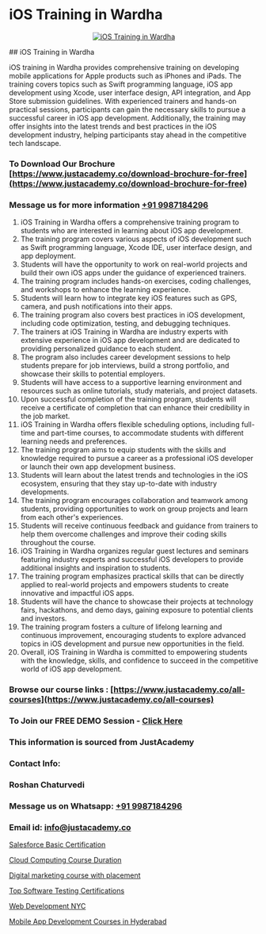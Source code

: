 # iOS Training in Wardha

<p align="center">
  <a href="https://justacademy.co/course-detail/ios-training">
    <img src="https://justacademy.co/storage2/course_image/1676636008_course_image.webp" alt="iOS Training in Wardha">
  </a>
</p>
## iOS Training in Wardha

iOS training in Wardha provides comprehensive training on developing mobile applications for Apple products such as iPhones and iPads. The training covers topics such as Swift programming language, iOS app development using Xcode, user interface design, API integration, and App Store submission guidelines. With experienced trainers and hands-on practical sessions, participants can gain the necessary skills to pursue a successful career in iOS app development. Additionally, the training may offer insights into the latest trends and best practices in the iOS development industry, helping participants stay ahead in the competitive tech landscape.
### To Download Our Brochure [https://www.justacademy.co/download-brochure-for-free](https://www.justacademy.co/download-brochure-for-free)
### Message us for more information [+91 9987184296](https://api.whatsapp.com/send?phone=919987184296)
1) iOS Training in Wardha offers a comprehensive training program to students who are interested in learning about iOS app development.
2) The training program covers various aspects of iOS development such as Swift programming language, Xcode IDE, user interface design, and app deployment.
3) Students will have the opportunity to work on real-world projects and build their own iOS apps under the guidance of experienced trainers.
4) The training program includes hands-on exercises, coding challenges, and workshops to enhance the learning experience.
5) Students will learn how to integrate key iOS features such as GPS, camera, and push notifications into their apps.
6) The training program also covers best practices in iOS development, including code optimization, testing, and debugging techniques.
7) The trainers at iOS Training in Wardha are industry experts with extensive experience in iOS app development and are dedicated to providing personalized guidance to each student.
8) The program also includes career development sessions to help students prepare for job interviews, build a strong portfolio, and showcase their skills to potential employers.
9) Students will have access to a supportive learning environment and resources such as online tutorials, study materials, and project datasets.
10) Upon successful completion of the training program, students will receive a certificate of completion that can enhance their credibility in the job market.
11) iOS Training in Wardha offers flexible scheduling options, including full-time and part-time courses, to accommodate students with different learning needs and preferences.
12) The training program aims to equip students with the skills and knowledge required to pursue a career as a professional iOS developer or launch their own app development business.
13) Students will learn about the latest trends and technologies in the iOS ecosystem, ensuring that they stay up-to-date with industry developments.
14) The training program encourages collaboration and teamwork among students, providing opportunities to work on group projects and learn from each other's experiences.
15) Students will receive continuous feedback and guidance from trainers to help them overcome challenges and improve their coding skills throughout the course.
16) iOS Training in Wardha organizes regular guest lectures and seminars featuring industry experts and successful iOS developers to provide additional insights and inspiration to students.
17) The training program emphasizes practical skills that can be directly applied to real-world projects and empowers students to create innovative and impactful iOS apps.
18) Students will have the chance to showcase their projects at technology fairs, hackathons, and demo days, gaining exposure to potential clients and investors.
19) The training program fosters a culture of lifelong learning and continuous improvement, encouraging students to explore advanced topics in iOS development and pursue new opportunities in the field.
20) Overall, iOS Training in Wardha is committed to empowering students with the knowledge, skills, and confidence to succeed in the competitive world of iOS app development.

### Browse our course links : [https://www.justacademy.co/all-courses](https://www.justacademy.co/all-courses) 
### To Join our FREE DEMO Session - [Click Here](https://www.justacademy.co/register-for-course-demo)


### This information is sourced from JustAcademy
### Contact Info:
### Roshan Chaturvedi
### Message us on Whatsapp: [+91 9987184296](https://api.whatsapp.com/send?phone=919987184296)
### Email id: [info@justacademy.co](mailto:info@justacademy.co)
                
[Salesforce Basic Certification](https://www.linkedin.com/pulse/salesforce-basic-certification-justacademy-leicester-juyie?trackingId=BTHd2XiqVDOgOVfqVt44Uw%3D%3D&lipi=urn%3Ali%3Apage%3Ad_flagship3_company_admin%3BIzRPuTOMRFCGaj50%2BCRC7g%3D%3D)

[Cloud Computing Course Duration](https://www.linkedin.com/pulse/cloud-computing-course-duration-justacademy-coimbatore-npexc?trackingId=cL0%2B%2FmBpN2Mnr%2FZUWx6H6Q%3D%3D&lipi=urn%3Ali%3Apage%3Ad_flagship3_company_admin%3B2xJLL00LStCBWjG%2FybzIxQ%3D%3D)

[Digital marketing course with placement](https://medium.com/@justacademytraining/digital-marketing-course-with-placement-56ef76648a57)

[Top Software Testing Certifications](https://medium.com/@surajvaishnav5015/top-software-testing-certifications-205a59d11a71)

[Web Development NYC](https://justacademyin.github.io/justacademy/web-development-nyc)

[Mobile App Development Courses in Hyderabad](https://justacademyin.github.io/justacademy/mobile-app-development-courses-in-hyderabad)

